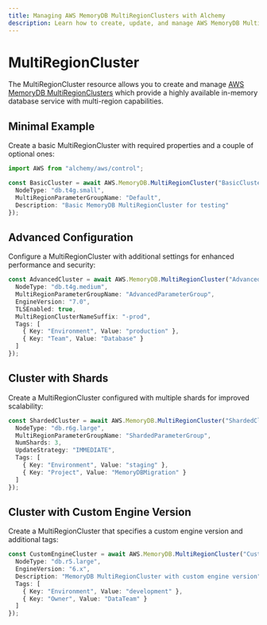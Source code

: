 ```yaml
---
title: Managing AWS MemoryDB MultiRegionClusters with Alchemy
description: Learn how to create, update, and manage AWS MemoryDB MultiRegionClusters using Alchemy Cloud Control.
---
```


# MultiRegionCluster

The MultiRegionCluster resource allows you to create and manage [AWS MemoryDB MultiRegionClusters](https://docs.aws.amazon.com/memorydb/latest/userguide/) which provide a highly available in-memory database service with multi-region capabilities.

## Minimal Example

Create a basic MultiRegionCluster with required properties and a couple of optional ones:

```ts
import AWS from "alchemy/aws/control";

const BasicCluster = await AWS.MemoryDB.MultiRegionCluster("BasicCluster", {
  NodeType: "db.t4g.small",
  MultiRegionParameterGroupName: "Default",
  Description: "Basic MemoryDB MultiRegionCluster for testing"
});
```

## Advanced Configuration

Configure a MultiRegionCluster with additional settings for enhanced performance and security:

```ts
const AdvancedCluster = await AWS.MemoryDB.MultiRegionCluster("AdvancedCluster", {
  NodeType: "db.t4g.medium",
  MultiRegionParameterGroupName: "AdvancedParameterGroup",
  EngineVersion: "7.0",
  TLSEnabled: true,
  MultiRegionClusterNameSuffix: "-prod",
  Tags: [
    { Key: "Environment", Value: "production" },
    { Key: "Team", Value: "Database" }
  ]
});
```

## Cluster with Shards

Create a MultiRegionCluster configured with multiple shards for improved scalability:

```ts
const ShardedCluster = await AWS.MemoryDB.MultiRegionCluster("ShardedCluster", {
  NodeType: "db.r6g.large",
  MultiRegionParameterGroupName: "ShardedParameterGroup",
  NumShards: 3,
  UpdateStrategy: "IMMEDIATE",
  Tags: [
    { Key: "Environment", Value: "staging" },
    { Key: "Project", Value: "MemoryDBMigration" }
  ]
});
```

## Cluster with Custom Engine Version

Create a MultiRegionCluster that specifies a custom engine version and additional tags:

```ts
const CustomEngineCluster = await AWS.MemoryDB.MultiRegionCluster("CustomEngineCluster", {
  NodeType: "db.r5.large",
  EngineVersion: "6.x",
  Description: "MemoryDB MultiRegionCluster with custom engine version",
  Tags: [
    { Key: "Environment", Value: "development" },
    { Key: "Owner", Value: "DataTeam" }
  ]
});
```